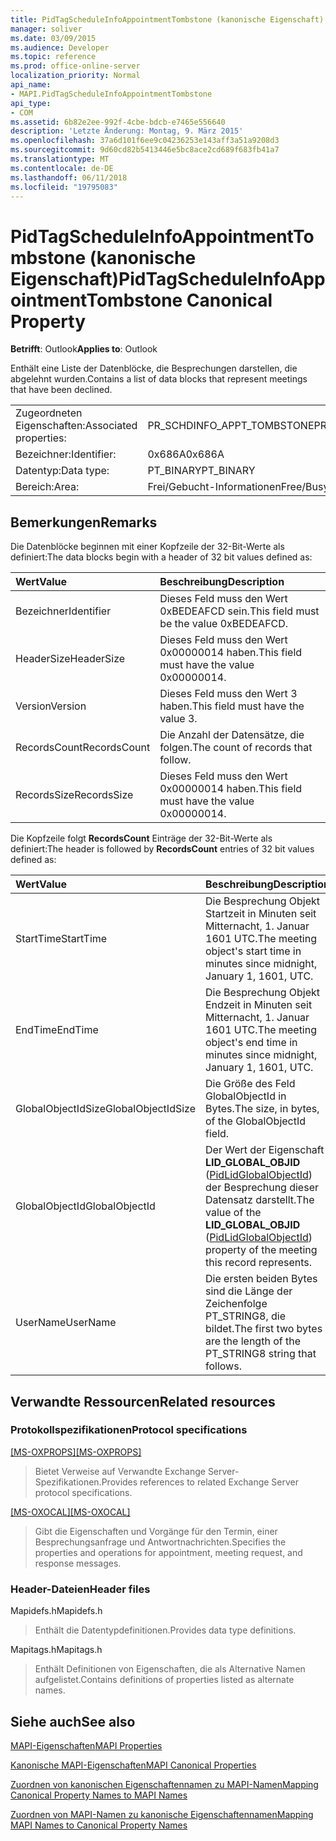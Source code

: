 ```yaml
---
title: PidTagScheduleInfoAppointmentTombstone (kanonische Eigenschaft)
manager: soliver
ms.date: 03/09/2015
ms.audience: Developer
ms.topic: reference
ms.prod: office-online-server
localization_priority: Normal
api_name:
- MAPI.PidTagScheduleInfoAppointmentTombstone
api_type:
- COM
ms.assetid: 6b82e2ee-992f-4cbe-bdcb-e7465e556640
description: 'Letzte Änderung: Montag, 9. März 2015'
ms.openlocfilehash: 37a6d101f6ee9c04236253e143aff3a51a9208d3
ms.sourcegitcommit: 9d60cd82b5413446e5bc8ace2cd689f683fb41a7
ms.translationtype: MT
ms.contentlocale: de-DE
ms.lasthandoff: 06/11/2018
ms.locfileid: "19795083"
---
```

# <a name="pidtagscheduleinfoappointmenttombstone-canonical-property"></a><span data-ttu-id="4f2d1-103">PidTagScheduleInfoAppointmentTombstone (kanonische Eigenschaft)</span><span class="sxs-lookup"><span data-stu-id="4f2d1-103">PidTagScheduleInfoAppointmentTombstone Canonical Property</span></span>

  
  
<span data-ttu-id="4f2d1-104">**Betrifft**: Outlook</span><span class="sxs-lookup"><span data-stu-id="4f2d1-104">**Applies to**: Outlook</span></span> 
  
<span data-ttu-id="4f2d1-105">Enthält eine Liste der Datenblöcke, die Besprechungen darstellen, die abgelehnt wurden.</span><span class="sxs-lookup"><span data-stu-id="4f2d1-105">Contains a list of data blocks that represent meetings that have been declined.</span></span>
  
|||
|:-----|:-----|
|<span data-ttu-id="4f2d1-106">Zugeordneten Eigenschaften:</span><span class="sxs-lookup"><span data-stu-id="4f2d1-106">Associated properties:</span></span>  <br/> |<span data-ttu-id="4f2d1-107">PR_SCHDINFO_APPT_TOMBSTONE</span><span class="sxs-lookup"><span data-stu-id="4f2d1-107">PR_SCHDINFO_APPT_TOMBSTONE</span></span>  <br/> |
|<span data-ttu-id="4f2d1-108">Bezeichner:</span><span class="sxs-lookup"><span data-stu-id="4f2d1-108">Identifier:</span></span>  <br/> |<span data-ttu-id="4f2d1-109">0x686A</span><span class="sxs-lookup"><span data-stu-id="4f2d1-109">0x686A</span></span>  <br/> |
|<span data-ttu-id="4f2d1-110">Datentyp:</span><span class="sxs-lookup"><span data-stu-id="4f2d1-110">Data type:</span></span>  <br/> |<span data-ttu-id="4f2d1-111">PT_BINARY</span><span class="sxs-lookup"><span data-stu-id="4f2d1-111">PT_BINARY</span></span>  <br/> |
|<span data-ttu-id="4f2d1-112">Bereich:</span><span class="sxs-lookup"><span data-stu-id="4f2d1-112">Area:</span></span>  <br/> |<span data-ttu-id="4f2d1-113">Frei/Gebucht-Informationen</span><span class="sxs-lookup"><span data-stu-id="4f2d1-113">Free/Busy</span></span>  <br/> |
   
## <a name="remarks"></a><span data-ttu-id="4f2d1-114">Bemerkungen</span><span class="sxs-lookup"><span data-stu-id="4f2d1-114">Remarks</span></span>

<span data-ttu-id="4f2d1-115">Die Datenblöcke beginnen mit einer Kopfzeile der 32-Bit-Werte als definiert:</span><span class="sxs-lookup"><span data-stu-id="4f2d1-115">The data blocks begin with a header of 32 bit values defined as:</span></span>
  
|<span data-ttu-id="4f2d1-116">**Wert**</span><span class="sxs-lookup"><span data-stu-id="4f2d1-116">**Value**</span></span>|<span data-ttu-id="4f2d1-117">**Beschreibung**</span><span class="sxs-lookup"><span data-stu-id="4f2d1-117">**Description**</span></span>|
|:-----|:-----|
|<span data-ttu-id="4f2d1-118">Bezeichner</span><span class="sxs-lookup"><span data-stu-id="4f2d1-118">Identifier</span></span>  <br/> |<span data-ttu-id="4f2d1-119">Dieses Feld muss den Wert 0xBEDEAFCD sein.</span><span class="sxs-lookup"><span data-stu-id="4f2d1-119">This field must be the value 0xBEDEAFCD.</span></span>  <br/> |
|<span data-ttu-id="4f2d1-120">HeaderSize</span><span class="sxs-lookup"><span data-stu-id="4f2d1-120">HeaderSize</span></span>  <br/> |<span data-ttu-id="4f2d1-121">Dieses Feld muss den Wert 0x00000014 haben.</span><span class="sxs-lookup"><span data-stu-id="4f2d1-121">This field must have the value 0x00000014.</span></span>  <br/> |
|<span data-ttu-id="4f2d1-122">Version</span><span class="sxs-lookup"><span data-stu-id="4f2d1-122">Version</span></span>  <br/> |<span data-ttu-id="4f2d1-123">Dieses Feld muss den Wert 3 haben.</span><span class="sxs-lookup"><span data-stu-id="4f2d1-123">This field must have the value 3.</span></span>  <br/> |
|<span data-ttu-id="4f2d1-124">RecordsCount</span><span class="sxs-lookup"><span data-stu-id="4f2d1-124">RecordsCount</span></span>  <br/> |<span data-ttu-id="4f2d1-125">Die Anzahl der Datensätze, die folgen.</span><span class="sxs-lookup"><span data-stu-id="4f2d1-125">The count of records that follow.</span></span>  <br/> |
|<span data-ttu-id="4f2d1-126">RecordsSize</span><span class="sxs-lookup"><span data-stu-id="4f2d1-126">RecordsSize</span></span>  <br/> |<span data-ttu-id="4f2d1-127">Dieses Feld muss den Wert 0x00000014 haben.</span><span class="sxs-lookup"><span data-stu-id="4f2d1-127">This field must have the value 0x00000014.</span></span>  <br/> |
   
<span data-ttu-id="4f2d1-128">Die Kopfzeile folgt **RecordsCount** Einträge der 32-Bit-Werte als definiert:</span><span class="sxs-lookup"><span data-stu-id="4f2d1-128">The header is followed by **RecordsCount** entries of 32 bit values defined as:</span></span> 
  
|<span data-ttu-id="4f2d1-129">**Wert**</span><span class="sxs-lookup"><span data-stu-id="4f2d1-129">**Value**</span></span>|<span data-ttu-id="4f2d1-130">**Beschreibung**</span><span class="sxs-lookup"><span data-stu-id="4f2d1-130">**Description**</span></span>|
|:-----|:-----|
|<span data-ttu-id="4f2d1-131">StartTime</span><span class="sxs-lookup"><span data-stu-id="4f2d1-131">StartTime</span></span>  <br/> |<span data-ttu-id="4f2d1-132">Die Besprechung Objekt Startzeit in Minuten seit Mitternacht, 1. Januar 1601 UTC.</span><span class="sxs-lookup"><span data-stu-id="4f2d1-132">The meeting object's start time in minutes since midnight, January 1, 1601, UTC.</span></span>  <br/> |
|<span data-ttu-id="4f2d1-133">EndTime</span><span class="sxs-lookup"><span data-stu-id="4f2d1-133">EndTime</span></span>  <br/> |<span data-ttu-id="4f2d1-134">Die Besprechung Objekt Endzeit in Minuten seit Mitternacht, 1. Januar 1601 UTC.</span><span class="sxs-lookup"><span data-stu-id="4f2d1-134">The meeting object's end time in minutes since midnight, January 1, 1601, UTC.</span></span>  <br/> |
|<span data-ttu-id="4f2d1-135">GlobalObjectIdSize</span><span class="sxs-lookup"><span data-stu-id="4f2d1-135">GlobalObjectIdSize</span></span>  <br/> |<span data-ttu-id="4f2d1-136">Die Größe des Feld GlobalObjectId in Bytes.</span><span class="sxs-lookup"><span data-stu-id="4f2d1-136">The size, in bytes, of the GlobalObjectId field.</span></span>  <br/> |
|<span data-ttu-id="4f2d1-137">GlobalObjectId</span><span class="sxs-lookup"><span data-stu-id="4f2d1-137">GlobalObjectId</span></span>  <br/> |<span data-ttu-id="4f2d1-138">Der Wert der Eigenschaft **LID_GLOBAL_OBJID** ([PidLidGlobalObjectId](pidlidglobalobjectid-canonical-property.md)) der Besprechung dieser Datensatz darstellt.</span><span class="sxs-lookup"><span data-stu-id="4f2d1-138">The value of the **LID_GLOBAL_OBJID** ([PidLidGlobalObjectId](pidlidglobalobjectid-canonical-property.md)) property of the meeting this record represents.</span></span>  <br/> |
|<span data-ttu-id="4f2d1-139">UserName</span><span class="sxs-lookup"><span data-stu-id="4f2d1-139">UserName</span></span>  <br/> |<span data-ttu-id="4f2d1-140">Die ersten beiden Bytes sind die Länge der Zeichenfolge PT_STRING8, die bildet.</span><span class="sxs-lookup"><span data-stu-id="4f2d1-140">The first two bytes are the length of the PT_STRING8 string that follows.</span></span>  <br/> |
   
## <a name="related-resources"></a><span data-ttu-id="4f2d1-141">Verwandte Ressourcen</span><span class="sxs-lookup"><span data-stu-id="4f2d1-141">Related resources</span></span>

### <a name="protocol-specifications"></a><span data-ttu-id="4f2d1-142">Protokollspezifikationen</span><span class="sxs-lookup"><span data-stu-id="4f2d1-142">Protocol specifications</span></span>

<span data-ttu-id="4f2d1-143">[[MS-OXPROPS]](http://msdn.microsoft.com/library/f6ab1613-aefe-447d-a49c-18217230b148%28Office.15%29.aspx)</span><span class="sxs-lookup"><span data-stu-id="4f2d1-143">[[MS-OXPROPS]](http://msdn.microsoft.com/library/f6ab1613-aefe-447d-a49c-18217230b148%28Office.15%29.aspx)</span></span>
  
> <span data-ttu-id="4f2d1-144">Bietet Verweise auf Verwandte Exchange Server-Spezifikationen.</span><span class="sxs-lookup"><span data-stu-id="4f2d1-144">Provides references to related Exchange Server protocol specifications.</span></span>
    
<span data-ttu-id="4f2d1-145">[[MS-OXOCAL]](http://msdn.microsoft.com/library/09861fde-c8e4-4028-9346-e7c214cfdba1%28Office.15%29.aspx)</span><span class="sxs-lookup"><span data-stu-id="4f2d1-145">[[MS-OXOCAL]](http://msdn.microsoft.com/library/09861fde-c8e4-4028-9346-e7c214cfdba1%28Office.15%29.aspx)</span></span>
  
> <span data-ttu-id="4f2d1-146">Gibt die Eigenschaften und Vorgänge für den Termin, einer Besprechungsanfrage und Antwortnachrichten.</span><span class="sxs-lookup"><span data-stu-id="4f2d1-146">Specifies the properties and operations for appointment, meeting request, and response messages.</span></span>
    
### <a name="header-files"></a><span data-ttu-id="4f2d1-147">Header-Dateien</span><span class="sxs-lookup"><span data-stu-id="4f2d1-147">Header files</span></span>

<span data-ttu-id="4f2d1-148">Mapidefs.h</span><span class="sxs-lookup"><span data-stu-id="4f2d1-148">Mapidefs.h</span></span>
  
> <span data-ttu-id="4f2d1-149">Enthält die Datentypdefinitionen.</span><span class="sxs-lookup"><span data-stu-id="4f2d1-149">Provides data type definitions.</span></span>
    
<span data-ttu-id="4f2d1-150">Mapitags.h</span><span class="sxs-lookup"><span data-stu-id="4f2d1-150">Mapitags.h</span></span>
  
> <span data-ttu-id="4f2d1-151">Enthält Definitionen von Eigenschaften, die als Alternative Namen aufgelistet.</span><span class="sxs-lookup"><span data-stu-id="4f2d1-151">Contains definitions of properties listed as alternate names.</span></span>
    
## <a name="see-also"></a><span data-ttu-id="4f2d1-152">Siehe auch</span><span class="sxs-lookup"><span data-stu-id="4f2d1-152">See also</span></span>



[<span data-ttu-id="4f2d1-153">MAPI-Eigenschaften</span><span class="sxs-lookup"><span data-stu-id="4f2d1-153">MAPI Properties</span></span>](mapi-properties.md)
  
[<span data-ttu-id="4f2d1-154">Kanonische MAPI-Eigenschaften</span><span class="sxs-lookup"><span data-stu-id="4f2d1-154">MAPI Canonical Properties</span></span>](mapi-canonical-properties.md)
  
[<span data-ttu-id="4f2d1-155">Zuordnen von kanonischen Eigenschaftennamen zu MAPI-Namen</span><span class="sxs-lookup"><span data-stu-id="4f2d1-155">Mapping Canonical Property Names to MAPI Names</span></span>](mapping-canonical-property-names-to-mapi-names.md)
  
[<span data-ttu-id="4f2d1-156">Zuordnen von MAPI-Namen zu kanonische Eigenschaftennamen</span><span class="sxs-lookup"><span data-stu-id="4f2d1-156">Mapping MAPI Names to Canonical Property Names</span></span>](mapping-mapi-names-to-canonical-property-names.md)

